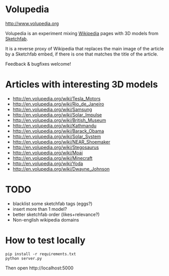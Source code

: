 # Volupedia

http://www.volupedia.org

Volupedia is an experiment mixing [Wikipedia](http://www.wikipedia.org) pages with 3D models from [Sketchfab](http://www.sketchfab.com).

It is a reverse proxy of Wikipedia that replaces the main image of the article by a Sketchfab embed, if there is one that matches the title of the article.

Feedback & bugfixes welcome!

# Articles with interesting 3D models

 - http://en.volupedia.org/wiki/Tesla_Motors
 - http://en.volupedia.org/wiki/Rio_de_Janeiro
 - http://en.volupedia.org/wiki/Samsung
 - http://en.volupedia.org/wiki/Solar_Impulse
 - http://en.volupedia.org/wiki/British_Museum
 - http://en.volupedia.org/wiki/Kathmandu
 - http://en.volupedia.org/wiki/Barack_Obama
 - http://en.volupedia.org/wiki/Solar_System
 - http://en.volupedia.org/wiki/NEAR_Shoemaker
 - http://en.volupedia.org/wiki/Stegosaurus
 - http://en.volupedia.org/wiki/Moai
 - http://en.volupedia.org/wiki/Minecraft
 - http://en.volupedia.org/wiki/Yoda
 - http://en.volupedia.org/wiki/Dwayne_Johnson

# TODO

 - blacklist some sketchfab tags (eggs?)
 - insert more than 1 model?
 - better sketchfab order (likes+relevance?)
 - Non-english wikipedia domains

# How to test locally

```
pip install -r requirements.txt
python server.py
```

Then open http://localhost:5000